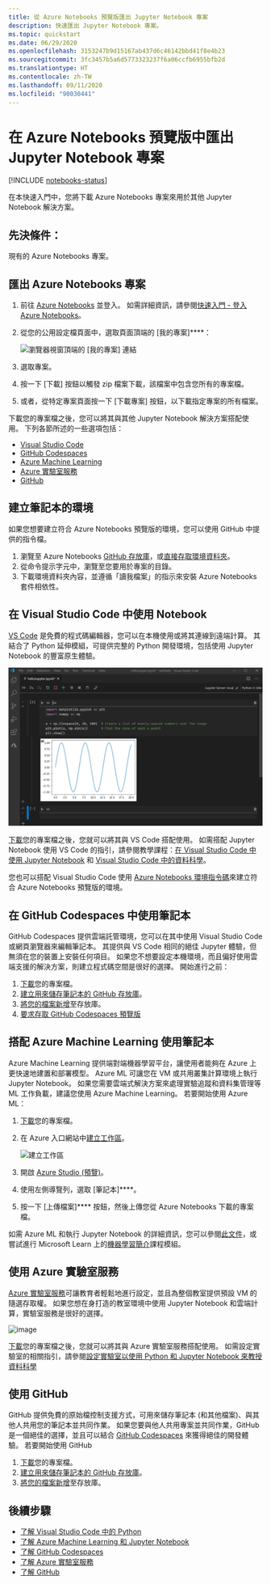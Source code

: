 ```yaml
---
title: 從 Azure Notebooks 預覽版匯出 Jupyter Notebook 專案
description: 快速匯出 Jupyter Notebook 專案。
ms.topic: quickstart
ms.date: 06/29/2020
ms.openlocfilehash: 3153247b9d15167ab437d6c46142bbd41f8e4b23
ms.sourcegitcommit: 3fc3457b5a6d5773323237f6a06ccfb6955bfb2d
ms.translationtype: HT
ms.contentlocale: zh-TW
ms.lasthandoff: 09/11/2020
ms.locfileid: "90030441"
---
```

# <a name="quickstart-export-a-jupyter-notebook-project-in-azure-notebooks-preview"></a>在 Azure Notebooks 預覽版中匯出 Jupyter Notebook 專案

[!INCLUDE [notebooks-status](../../includes/notebooks-status.md)]

在本快速入門中，您將下載 Azure Notebooks 專案來用於其他 Jupyter Notebook 解決方案。 

## <a name="prerequisites"></a>先決條件：

現有的 Azure Notebooks 專案。

## <a name="export-an-azure-notebooks-project"></a>匯出 Azure Notebooks 專案

1. 前往 [Azure Notebooks](https://notebooks.azure.com) 並登入。 如需詳細資訊，請參閱[快速入門 - 登入 Azure Notebooks](quickstart-sign-in-azure-notebooks.md)。

1. 從您的公用設定檔頁面中，選取頁面頂端的 [我的專案]****：

    ![瀏覽器視窗頂端的 [我的專案] 連結](media/quickstarts/my-projects-link.png)

1. 選取專案。
1. 按一下 [下載] 按鈕以觸發 zip 檔案下載，該檔案中包含您所有的專案檔。
1. 或者，從特定專案頁面按一下 [下載專案] 按鈕，以下載指定專案的所有檔案。

下載您的專案檔之後，您可以將其與其他 Jupyter Notebook 解決方案搭配使用。 下列各節所述的一些選項包括： 
- [Visual Studio Code](#use-notebooks-in-visual-studio-code)
- [GitHub Codespaces](#use-notebooks-in-github-codespaces)
- [Azure Machine Learning](#use-notebooks-with-azure-machine-learning)
- [Azure 實驗室服務](#use-azure-lab-services)
- [GitHub](#use-github)

## <a name="create-an-environment-for-notebooks"></a>建立筆記本的環境

如果您想要建立符合 Azure Notebooks 預覽版的環境，您可以使用 GitHub 中提供的指令檔。

1. 瀏覽至 Azure Notebooks [GitHub 存放庫](https://github.com/microsoft/AzureNotebooks)，或[直接存取環境資料夾](https://aka.ms/aznbrequirementstxt)。
1. 從命令提示字元中，瀏覽至您要用於專案的目錄。
1. 下載環境資料夾內容，並遵循「讀我檔案」的指示來安裝 Azure Notebooks 套件相依性。


## <a name="use-notebooks-in-visual-studio-code"></a>在 Visual Studio Code 中使用 Notebook

[VS Code](https://code.visualstudio.com/) 是免費的程式碼編輯器，您可以在本機使用或將其連線到遠端計算。 其結合了 Python 延伸模組，可提供完整的 Python 開發環境，包括使用 Jupyter Notebook 的豐富原生體驗。 

![VS Code Jupyter Notebook 支援](media/vs-code-jupyter-notebook.png)

[下載](#export-an-azure-notebooks-project)您的專案檔之後，您就可以將其與 VS Code 搭配使用。 如需搭配 Jupyter Notebook 使用 VS Code 的指引，請參閱教學課程：[在 Visual Studio Code 中使用 Jupyter Notebook](https://code.visualstudio.com/docs/python/jupyter-support) 和 [Visual Studio Code 中的資料科學](https://code.visualstudio.com/docs/python/data-science-tutorial)。

您也可以搭配 Visual Studio Code 使用 [Azure Notebooks 環境指令碼](#create-an-environment-for-notebooks)來建立符合 Azure Notebooks 預覽版的環境。

## <a name="use-notebooks-in-github-codespaces"></a>在 GitHub Codespaces 中使用筆記本

GitHub Codespaces 提供雲端託管環境，您可以在其中使用 Visual Studio Code 或網頁瀏覽器來編輯筆記本。 其提供與 VS Code 相同的絕佳 Jupyter 體驗，但無須在您的裝置上安裝任何項目。 如果您不想要設定本機環境，而且偏好使用雲端支援的解決方案，則建立程式碼空間是很好的選擇。 開始進行之前：
1. [下載](#export-an-azure-notebooks-project)您的專案檔。
1. [建立用來儲存筆記本的 GitHub 存放庫](https://help.github.com/github/getting-started-with-github/create-a-repo)。   
1. [將您的檔案新增](https://help.github.com/github/managing-files-in-a-repository/adding-a-file-to-a-repository)至存放庫。
1. [要求存取 GitHub Codespaces 預覽版](https://github.com/features/codespaces)

## <a name="use-notebooks-with-azure-machine-learning"></a>搭配 Azure Machine Learning 使用筆記本

Azure Machine Learning 提供端對端機器學習平台，讓使用者能夠在 Azure 上更快速地建置和部署模型。 Azure ML 可讓您在 VM 或共用叢集計算環境上執行 Jupyter Notebook。 如果您需要雲端式解決方案來處理實驗追蹤和資料集管理等 ML 工作負載，建議您使用 Azure Machine Learning。 若要開始使用 Azure ML：

1. [下載](#export-an-azure-notebooks-project)您的專案檔。
1. 在 Azure 入口網站中[建立工作區](../machine-learning/how-to-manage-workspace.md)。

   ![建立工作區](../machine-learning/media/how-to-manage-workspace/create-workspace.gif)
 
1. 開啟 [Azure Studio (預覽)](https://ml.azure.com/)。
1. 使用左側導覽列，選取 [筆記本]****。
1. 按一下 [上傳檔案]**** 按鈕，然後上傳您從 Azure Notebooks 下載的專案檔。

如需 Azure ML 和執行 Jupyter Notebook 的詳細資訊，您可以參閱[此文件](../machine-learning/how-to-run-jupyter-notebooks.md)，或嘗試進行 Microsoft Learn 上的[機器學習簡介](https://docs.microsoft.com/learn/modules/intro-to-azure-machine-learning-service/)課程模組。


## <a name="use-azure-lab-services"></a>使用 Azure 實驗室服務

[Azure 實驗室服務](https://azure.microsoft.com/services/lab-services/)可讓教育者輕鬆地進行設定，並且為整個教室提供預設 VM 的隨選存取權。 如果您想在身打造的教室環境中使用 Jupyter Notebook 和雲端計算，實驗室服務是很好的選擇。

![image](../lab-services/media/tutorial-setup-classroom-lab/new-lab-button.png)

 [下載](#export-an-azure-notebooks-project)您的專案檔之後，您就可以將其與 Azure 實驗室服務搭配使用。 如需設定實驗室的相關指引，請參閱[設定實驗室以使用 Python 和 Jupyter Notebook 來教授資料科學](../lab-services/class-type-jupyter-notebook.md)

## <a name="use-github"></a>使用 GitHub

GitHub 提供免費的原始檔控制支援方式，可用來儲存筆記本 (和其他檔案)、與其他人共用您的筆記本並共同作業。 如果您要與他人共用專案並共同作業，GitHub 是一個絕佳的選擇，並且可以結合 [GitHub Codespaces](#use-notebooks-in-github-codespaces) 來獲得絕佳的開發體驗。 若要開始使用 GitHub

1. [下載](#export-an-azure-notebooks-project)您的專案檔。
1. [建立用來儲存筆記本的 GitHub 存放庫](https://help.github.com/github/getting-started-with-github/create-a-repo)。 
1. [將您的檔案新增](https://help.github.com/github/managing-files-in-a-repository/adding-a-file-to-a-repository)至存放庫。

## <a name="next-steps"></a>後續步驟

- [了解 Visual Studio Code 中的 Python](https://code.visualstudio.com/docs/python/python-tutorial)
- [了解 Azure Machine Learning 和 Jupyter Notebook](../machine-learning/how-to-run-jupyter-notebooks.md)
- [了解 GitHub Codespaces](https://github.com/features/codespaces)
- [了解 Azure 實驗室服務](https://azure.microsoft.com/services/lab-services/)
- [了解 GitHub](https://help.github.com/github/getting-started-with-github/)
